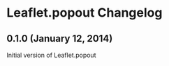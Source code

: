 Leaflet.popout Changelog
========================

## 0.1.0 (January 12, 2014)

Initial version of Leaflet.popout
